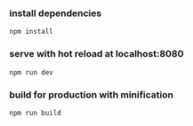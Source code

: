 ### install dependencies
`npm install`
### serve with hot reload at localhost:8080
`npm run dev`
### build for production with minification
`npm run build`




